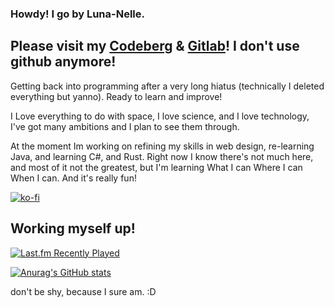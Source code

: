 ### Howdy! I go by Luna-Nelle.

## Please visit my [Codeberg](https://codeberg.org/LimePotato) & [Gitlab](https://gitlab.com/LimePotato)! I don't use github anymore!

Getting back into programming after a very long hiatus (technically I deleted everything but yanno). Ready to learn and improve! 

I Love everything to do with space, I love science, and I love technology, I've got many ambitions and I plan to see them through.

At the moment Im working on refining my skills in web design, re-learning Java, and learning C#, and Rust. 
Right now I know there's not much here, and most of it not the greatest, but I'm learning What I can Where I can When I can. And it's really fun!

[![ko-fi](https://ko-fi.com/img/githubbutton_sm.svg)](https://ko-fi.com/G2G8AK43S)

## Working myself up!
[![Last.fm Recently Played](https://lastfm-recently-played.vercel.app/api?user=LimePotato)](https://last.fm/user/LimePotato)


[![Anurag's GitHub stats](https://github-readme-stats.vercel.app/api?username=limepotato&count_private=true&bg_color=1e1e2e&text_color=cdd6f4&icon_color=cba6f7&title_color=94e2d5)](https://github.com/anuraghazra/github-readme-stats) 


don't be shy, because I sure am. :D
